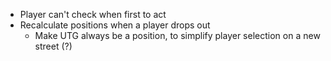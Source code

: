 - Player can't check when first to act
- Recalculate positions when a player drops out
  - Make UTG always be a position, to simplify player selection on a new street (?)
